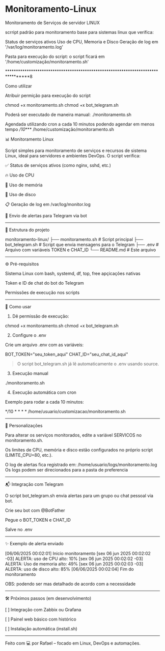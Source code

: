 # Monitoramento-Linux
Monitoramento de Serviços de servidor LINUX

scrript padrão para monitoramento base para sistemas linux que verifica:

Status de serviços ativos
Uso de CPU, Memoria e Disco
Geração de log em '/var/log/monitoramento.log'

Pasta para execução do script:
o script ficará em '/home/customização/monitoramento.sh'

*********************************************************************************8

Como utilizar

Atribuir permição para execução do script

chmod +x monitoramento.sh
chmod +x bot_telegram.sh


Poderá ser executado de maneira manual:
./monitoramento.sh

Agendada utilizando cron a cada 10 minutos podendo agendar em menos tempo
*/10**** /home/customização/monitoramento.sh









📊 Monitoramento Linux

Script simples para monitoramento de serviços e recursos de sistema Linux, ideal para servidores e ambientes DevOps. O script verifica:

✅ Status de serviços ativos (como nginx, sshd, etc.)

🔥 Uso de CPU

🧠 Uso de memória

📍 Uso de disco

📋 Geração de log em /var/log/monitor.log

📢 Envio de alertas para Telegram via bot



---

📁 Estrutura do projeto

monitoramento-linux/
├── monitoramento.sh        # Script principal
├── bot_telegram.sh         # Script que envia mensagens para o Telegram
├── .env                    # Arquivo com variáveis TOKEN e CHAT_ID
└── README.md               # Este arquivo


---

⚙️ Pré-requisitos

Sistema Linux com bash, systemd, df, top, free apçicações nativas

Token e ID de chat do bot do Telegram

Permissões de execução nos scripts



---

🚀 Como usar

1. Dê permissão de execução:

chmod +x monitoramento.sh
chmod +x bot_telegram.sh

2. Configure o .env

Crie um arquivo .env com as variáveis:

BOT_TOKEN="seu_token_aqui"
CHAT_ID="seu_chat_id_aqui"

> O script bot_telegram.sh já lê automaticamente o .env usando source.



3. Execução manual

./monitoramento.sh

4. Execução automática com cron

Exemplo para rodar a cada 10 minutos:

*/10 * * * * /home/usuario/customizacao/monitoramento.sh


---

📆 Personalizações

Para alterar os serviços monitorados, edite a variável SERVICOS no monitoramento.sh.

Os limites de CPU, memória e disco estão configurados no próprio script (LIMITE_CPU=80, etc.).

O log de alertas fica registrado em: /home/usuario/logs/monitoramento.log
Os logs podem ser direcionados para a pasta de preferencia


---

📬 Integração com Telegram

O script bot_telegram.sh envia alertas para um grupo ou chat pessoal via bot.

Crie seu bot com @BotFather

Pegue o BOT_TOKEN e CHAT_ID

Salve no .env



---

✨ Exemplo de alerta enviado

[06/06/2025 00:02:01] Inicio monitoramento
[sex 06 jun 2025 00:02:02 -03] ALERTA: uso de CPU alto: 10%
[sex 06 jun 2025 00:02:02 -03] ALERTA: Uso de memoria alto: 49%
[sex 06 jun 2025 00:02:03 -03] ALERTA: uso de disco alto: 85%
[06/06/2025 00:02:04] Fim do monitoramento

OBS: podendo ser mas detalhado de acordo com a necessidade

---

🛠️ Próximos passos (em desenvolvimento)

[ ] Integração com Zabbix ou Grafana

[ ] Painel web básico com histórico

[ ] Instalação automática (install.sh)



---

Feito com 💻 por Rafael – focado em Linux, DevOps e automações.